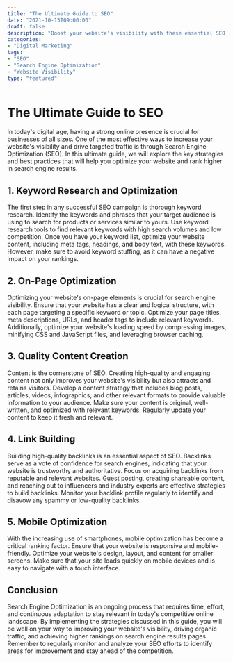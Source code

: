```yaml
---
title: "The Ultimate Guide to SEO"
date: "2021-10-15T09:00:00"
draft: false
description: "Boost your website's visibility with these essential SEO strategies."
categories:
- "Digital Marketing"
tags:
- "SEO"
- "Search Engine Optimization"
- "Website Visibility"
type: "featured"
---
```

# The Ultimate Guide to SEO

In today's digital age, having a strong online presence is crucial for businesses of all sizes. One of the most effective ways to increase your website's visibility and drive targeted traffic is through Search Engine Optimization (SEO). In this ultimate guide, we will explore the key strategies and best practices that will help you optimize your website and rank higher in search engine results.

## 1. Keyword Research and Optimization

The first step in any successful SEO campaign is thorough keyword research. Identify the keywords and phrases that your target audience is using to search for products or services similar to yours. Use keyword research tools to find relevant keywords with high search volumes and low competition. Once you have your keyword list, optimize your website content, including meta tags, headings, and body text, with these keywords. However, make sure to avoid keyword stuffing, as it can have a negative impact on your rankings.

## 2. On-Page Optimization

Optimizing your website's on-page elements is crucial for search engine visibility. Ensure that your website has a clear and logical structure, with each page targeting a specific keyword or topic. Optimize your page titles, meta descriptions, URLs, and header tags to include relevant keywords. Additionally, optimize your website's loading speed by compressing images, minifying CSS and JavaScript files, and leveraging browser caching.

## 3. Quality Content Creation

Content is the cornerstone of SEO. Creating high-quality and engaging content not only improves your website's visibility but also attracts and retains visitors. Develop a content strategy that includes blog posts, articles, videos, infographics, and other relevant formats to provide valuable information to your audience. Make sure your content is original, well-written, and optimized with relevant keywords. Regularly update your content to keep it fresh and relevant.

## 4. Link Building

Building high-quality backlinks is an essential aspect of SEO. Backlinks serve as a vote of confidence for search engines, indicating that your website is trustworthy and authoritative. Focus on acquiring backlinks from reputable and relevant websites. Guest posting, creating shareable content, and reaching out to influencers and industry experts are effective strategies to build backlinks. Monitor your backlink profile regularly to identify and disavow any spammy or low-quality backlinks.

## 5. Mobile Optimization

With the increasing use of smartphones, mobile optimization has become a critical ranking factor. Ensure that your website is responsive and mobile-friendly. Optimize your website's design, layout, and content for smaller screens. Make sure that your site loads quickly on mobile devices and is easy to navigate with a touch interface.

## Conclusion

Search Engine Optimization is an ongoing process that requires time, effort, and continuous adaptation to stay relevant in today's competitive online landscape. By implementing the strategies discussed in this guide, you will be well on your way to improving your website's visibility, driving organic traffic, and achieving higher rankings on search engine results pages. Remember to regularly monitor and analyze your SEO efforts to identify areas for improvement and stay ahead of the competition.
